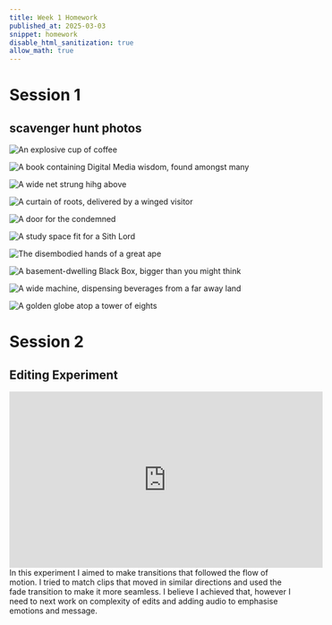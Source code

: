 ```yaml
---
title: Week 1 Homework
published_at: 2025-03-03
snippet: homework
disable_html_sanitization: true
allow_math: true
---
```


# Session 1
## scavenger hunt  photos

![An explosive cup of coffee](scavenger5.jpg)

![A book containing Digital Media wisdom, found amongst many](scacenger8.jpg)

![A wide net strung hihg above](scavenger9.jpg)

![A curtain of roots, delivered by a winged visitor](scavenger1.jpg)

![A door for the condemned](scavenger3.jpg)

![A study space fit for a Sith Lord](scavenger10.jpg)

![The disembodied hands of a great ape](scavenger4.jpg)

![A basement-dwelling Black Box, bigger than you might think](scavenger6.jpg)

![A wide machine, dispensing beverages from a far away land](scavenger7.jpg)

![A golden globe atop a tower of eights](scavenger2.jpg)


# Session 2
## Editing Experiment
<iframe width="560" height="315" src="https://www.youtube.com/embed/Uot4s4DujEY?si=5js-gvztG76usTlS" title="YouTube video player" frameborder="0" allow="accelerometer; autoplay; clipboard-write; encrypted-media; gyroscope; picture-in-picture; web-share" referrerpolicy="strict-origin-when-cross-origin" allowfullscreen></iframe>
In this experiment I aimed to make transitions that followed the flow of motion. I tried to match clips that moved in similar directions and used the fade transition to make it more seamless. I believe I achieved that, however I need to next work on complexity of edits and adding audio to emphasise emotions and message.
